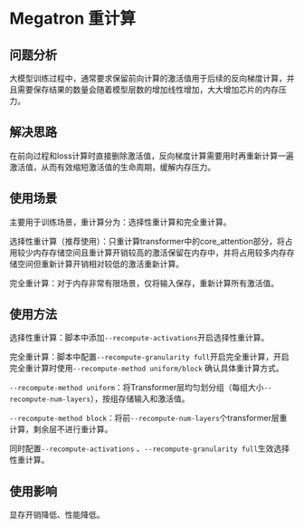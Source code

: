 # Megatron 重计算
## 问题分析

大模型训练过程中，通常要求保留前向计算的激活值用于后续的反向梯度计算，并且需要保存结果的数量会随着模型层数的增加线性增加，大大增加芯片的内存压力。

## 解决思路

在前向过程和loss计算时直接删除激活值，反向梯度计算需要用时再重新计算一遍激活值，从而有效缩短激活值的生命周期，缓解内存压力。

## 使用场景
主要用于训练场景，重计算分为：选择性重计算和完全重计算。

选择性重计算（推荐使用）：只重计算transformer中的core_attention部分，将占用较少内存存储空间且重计算开销较高的激活保留在内存中，并将占用较多内存存储空间但重新计算开销相对较低的激活重新计算。

完全重计算：对于内存非常有限场景，仅将输入保存，重新计算所有激活值。

## 使用方法

选择性重计算：脚本中添加`--recompute-activations`开启选择性重计算。

完全重计算：脚本中配置`--recompute-granularity full`开启完全重计算，开启完全重计算时使用`--recompute-method uniform/block` 确认具体重计算方式。

`--recompute-method uniform`：将Transformer层均匀划分组（每组大小`--recompute-num-layers`），按组存储输入和激活值。

`--recompute-method block`：将前`--recompute-num-layers`个transformer层重计算，剩余层不进行重计算。

同时配置`--recompute-activations` 、`--recompute-granularity full`生效选择性重计算。

## 使用影响
显存开销降低、性能降低。
